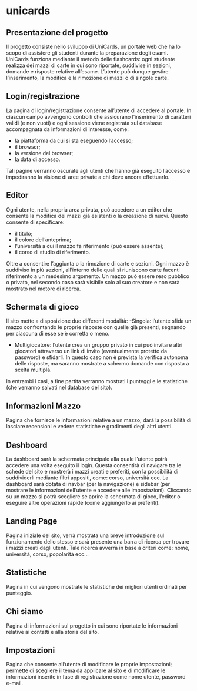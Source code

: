 # unicards


## Presentazione del progetto
Il progetto consiste nello sviluppo di UniCards, un portale web che ha lo scopo di assistere gli studenti durante la preparazione degli esami. UniCards funziona mediante il metodo delle flashcards: ogni studente realizza dei mazzi di carte in cui sono riportate, suddivise in sezioni, domande e risposte relative all’esame. L’utente può dunque gestire l’inserimento, la modifica e la rimozione di mazzi o di singole carte.


## Login/registrazione
La pagina di login/registrazione consente all’utente di accedere al portale. In ciascun campo avvengono controlli che assicurano l’inserimento di caratteri validi (e non vuoti) e ogni sessione viene registrata sul database accompagnata da informazioni di interesse, come:
- la piattaforma da cui si sta eseguendo l’accesso;
- il browser;
- la versione del browser;
- la data di accesso.

Tali pagine verranno oscurate agli utenti che hanno già eseguito l’accesso e impediranno la visione di aree private a chi deve ancora effettuarlo.

## Editor
Ogni utente, nella propria area privata, può accedere a un editor che consente la modifica dei mazzi già esistenti o la creazione di nuovi. Questo consente di specificare: 

- il titolo;
- il colore dell’anteprima;
- l’università a cui il mazzo fa riferimento (può essere assente); 
- il corso di studio di riferimento.

Oltre a consentire l’aggiunta o la rimozione di carte e sezioni. Ogni mazzo è suddiviso in più sezioni, all’interno delle quali si riuniscono carte facenti riferimento a un medesimo argomento. Un mazzo può essere reso pubblico o privato, nel secondo caso sarà visibile solo al suo creatore e non sarà mostrato nel motore di ricerca.
 
## Schermata  di gioco
Il sito mette a disposizione due differenti modalità:
-Singola: l’utente sfida un mazzo confrontando le proprie risposte con quelle già presenti, segnando per ciascuna di esse se è corretta o meno. 
- Multigiocatore: l’utente crea un gruppo privato in cui può invitare altri giocatori attraverso un link di invito (eventualmente protetto da password) e sfidarli. In questo caso non è prevista la verifica autonoma delle risposte, ma saranno mostrate a schermo domande con risposta a scelta multipla.

In entrambi i casi, a fine partita verranno mostrati i punteggi e le statistiche (che verranno salvati nel database del sito).

## Informazioni Mazzo
Pagina che fornisce le informazioni relative a un mazzo; darà la possibilità di lasciare recensioni e vedere statistiche e gradimenti degli altri utenti.

## Dashboard
La dashboard sarà la schermata principale alla quale l’utente potrà accedere una volta eseguito il login. Questa consentirà di navigare tra le schede del sito e mostrerà i mazzi creati e preferiti, con la possibilità di suddividerli mediante filtri appositi, come: corso, università ecc. La dashboard sarà dotata di navbar (per la navigazione) e sidebar (per mostrare le informazioni dell’utente e accedere alle impostazioni). Cliccando su un mazzo si potrà scegliere se aprire la schermata di gioco, l’editor o eseguire altre operazioni rapide (come aggiungerlo ai preferiti).

## Landing Page
Pagina iniziale del sito, verrà mostrata una breve introduzione sul funzionamento dello stesso e sarà presente una barra di ricerca per trovare i mazzi creati dagli utenti. Tale ricerca avverrà in base a criteri come: nome, università, corso, popolarità ecc…

## Statistiche
Pagina in cui vengono mostrate le statistiche dei migliori utenti ordinati per punteggio.

## Chi siamo
Pagina di informazioni sul progetto in cui sono riportate le informazioni relative ai contatti e alla storia del sito.

## Impostazioni
Pagina che consente all’utente di modificare le proprie impostazioni; permette di scegliere il tema da applicare al sito e di modificare  le informazioni inserite in fase di registrazione come nome utente, password e-mail.
